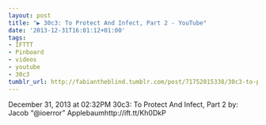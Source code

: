 ```yaml
---
layout: post
title: "▶ 30c3: To Protect And Infect, Part 2 - YouTube"
date: '2013-12-31T16:01:12+01:00'
tags:
- IFTTT
- Pinboard
- videos
- youtube
- 30c3
tumblr_url: http://fabiantheblind.tumblr.com/post/71752015338/30c3-to-protect-and-infect-part-2-youtube
---
```

December 31, 2013 at 02:32PM
30c3: To Protect And Infect, Part 2
by: Jacob “@ioerror” Applebaumhttp://ift.tt/Kh0DkP

